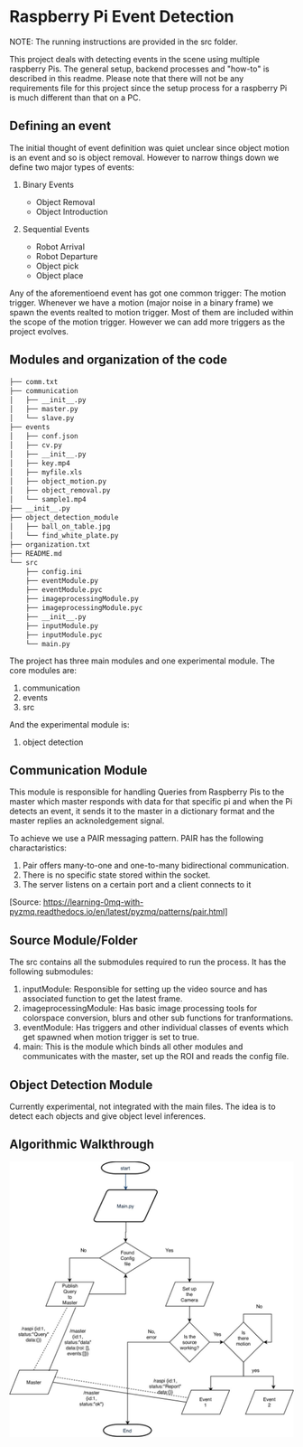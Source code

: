 # Raspberry Pi Event Detection

NOTE: The running instructions are provided in the src folder.

This project deals with detecting events in the scene using multiple raspberry Pis. The general setup, backend processes and "how-to" is described in this readme. Please note that there will not be any requirements file for this project since the setup process for a raspberry Pi is much different than that on a PC.


## Defining an event

The initial thought of event definition was quiet unclear since object motion is an event and so is object removal. However to narrow things down we define two major types of events:
1. Binary Events
	* Object Removal
	* Object Introduction

2. Sequential Events
	* Robot Arrival
	* Robot Departure
	* Object pick
	* Object place

Any of the aforementioend event has got one common trigger: The motion trigger. Whenever we have a motion (major noise in a binary frame) we spawn the events realted to motion trigger. Most of them are included within the scope of the motion trigger. However we can add more triggers as the project evolves.

## Modules and organization of the code
```
├── comm.txt
├── communication
│   ├── __init__.py
│   ├── master.py
│   └── slave.py
├── events
│   ├── conf.json
│   ├── cv.py
│   ├── __init__.py
│   ├── key.mp4
│   ├── myfile.xls
│   ├── object_motion.py
│   ├── object_removal.py
│   └── sample1.mp4
├── __init__.py
├── object_detection_module
│   ├── ball_on_table.jpg
│   └── find_white_plate.py
├── organization.txt
├── README.md
└── src
    ├── config.ini
    ├── eventModule.py
    ├── eventModule.pyc
    ├── imageprocessingModule.py
    ├── imageprocessingModule.pyc
    ├── __init__.py
    ├── inputModule.py
    ├── inputModule.pyc
    └── main.py
```

The project has three main modules and one experimental module. The core modules are:
1. communication
2. events
3. src

And the experimental module is:
1. object detection

## Communication Module

This module is responsible for handling Queries from Raspberry Pis to the master which master responds with data for that specific pi and when the Pi detects an event, it sends it to the master in a dictionary format and the master replies an acknoledgement signal.

To achieve we use a PAIR messaging pattern. PAIR has the following charactaristics:
1. Pair offers many-to-one and one-to-many bidirectional communication.
2. There is no specific state stored within the socket.
3. The server listens on a certain port and a client connects to it

[Source: https://learning-0mq-with-pyzmq.readthedocs.io/en/latest/pyzmq/patterns/pair.html]



## Source Module/Folder

The src contains all the submodules required to run the process. It has the following submodules:
1. inputModule: Responsible for setting up the video source and has associated function to get the latest frame.
2. imageprocessingModule: Has basic image processing tools for colorspace conversion, blurs and other sub functions for tranformations.
3. eventModule: Has triggers and other individual classes of events which get spawned when motion trigger is set to true.
4. main: This is the module which binds all other modules and communicates with the master, set up the ROI and reads the config file.

## Object Detection Module

Currently experimental, not integrated with the main files. The idea is to detect each objects and give object level inferences. 

## Algorithmic Walkthrough

![alt text](fd.jpg)
